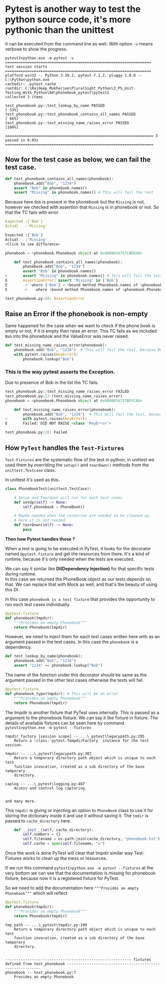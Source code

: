 # Pytest is another way to test the python source code, it's more pythonic than the unittest

It can be executed from the command line as well. With option `-v` means verbose to show
the progress.

```text
pytest1>python.exe -m pytest -v
================================================================== test session starts ================================================================== 
platform win32 -- Python 3.10.2, pytest-7.1.2, pluggy-1.0.0 -- C:\Python\python.exe
cachedir: .pytest_cache
rootdir: C:\Rajdeep_Mukherjee\PluralSight_Python\3_PS_Unit-Testing_With_Python\04\phonebook_pytest\pytest1
collected 3 items                                                                                                                                         

test_phonebook.py::test_lookup_by_name PASSED                                                                                                      [ 33%] 
test_phonebook.py::test_phonebook_contains_all_names PASSED                                                                                        [ 66%] 
test_phonebook.py::test_missing_name_raises_error PASSED                                                                                           [100%] 

=================================================================== 3 passed in 0.03s =================================================================== 
```

## Now for the test case as below, we can fail the test case.

```python
def test_phonebook_contains_all_names(phonebook):
    phonebook.add("Bob", "1234")
    assert "Bob" in phonebook.names()
    assert "Missing" in phonebook.names() # This will fail the test
```
Because here `Bob` is present in the phonebook but the `Missing` is not, however we checked with assertion
that `Missing` is in phonebook or not. So that the TC fails with error 

```yaml
Expected :{'Bob'}
Actual   :'Missing'
```

```python
Expected :{'Bob'}
Actual   :'Missing'
<Click to see difference>

phonebook = <phonebook.Phonebook object at 0x0000016757C0DED0>

    def test_phonebook_contains_all_names(phonebook):
        phonebook.add("Bob", "1234")
        assert "Bob" in phonebook.names()
>       assert "Missing" in phonebook.names() # This will fail the test
E       AssertionError: assert 'Missing' in {'Bob'}
E        +  where {'Bob'} = <bound method Phonebook.names of <phonebook.Phonebook object at 0x0000016757C0DED0>>()
E        +    where <bound method Phonebook.names of <phonebook.Phonebook object at 0x0000016757C0DED0>> = <phonebook.Phonebook object at 0x0000016757C0DED0>.names

test_phonebook.py:20: AssertionError
```

## Raise an Error if the phonebook is non-empty

Same happened for the case when we want to check if the phone book is empty or not, if it is empty 
then raise an error. This TC fails as we included `Bob` into the phonebook and the ValueError was never
raised. 

```python
def test_missing_name_raises_error(phonebook):
    phonebook.add("Bob", "1234")  # This will fail the test, because Bob is actually present
    with pytest.raises(KeyError):
        phonebook.lookup("Bob")
```

### **This is the way pytest asserts the Exception.** 

Due to presence of Bob in the list the TC fails. 

```python
test_phonebook.py::test_missing_name_raises_error FAILED                 [100%]
test_phonebook.py:23 (test_missing_name_raises_error)
phonebook = <phonebook.Phonebook object at 0x0000016757BFFCA0>

    def test_missing_name_raises_error(phonebook):
        phonebook.add("Bob", "1234")  # This will fail the test, because Bob is actually present
>       with pytest.raises(KeyError):
E       Failed: DID NOT RAISE <class 'KeyError'>

test_phonebook.py:26: Failed
```

## How `PyTest` handles the `Test-Fixtures`

`Test-Fixtures` are the systematic flow of the test in python, in unittest we used them by overriding the 
`setup()` and `teardown()` methods from the `unittest.Testcase` class. 

In unittest it's used as this. 

```python
class PhoneBookTest(unittest.TestCase):

    # Setup and Teardown will run for each test cases
    def setUp(self) -> None:
        self.phonebook = PhoneBook()

    # Maybe needed when the resources are needed to be cleaned up,
    # here it is not needed.
    def tearDown(self) -> None:
        pass
```

**Then how Pytest handles those ?**

When a test is going to be executed in PyTest, it looks for the decorator named `@pytest.fixture` and get
the resources from there. It's a kind of runtime, because it's only needed when the tests are executed. 

We can say it similar like **DI(Dependency Injection)** for that specific tests during runtime.  
In this case we returned the PhoneBook object as our tests depends on that. We can replace that with Mock
as well, and that's the beauty of using this DI. 

In this case `phonebook is a test fixture` that provides the opportunity to run each test cases individually.

```python
@pytest.fixture
def phonebook(tmpdir):
    """Provides an empty Phonebook"""
    return Phonebook(tmpdir)
```

However, we need to inject them for each test cases written here with as an argument passed in the test 
cases. In this case the `phonebook` is a dependency. 

```python
def test_lookup_by_name(phonebook):
    phonebook.add("Bob", "1234")
    assert "1234" == phonebook.lookup("Bob")
```

The name of the function under this decorator should be same as the argument passed in the other test cases
otherwise the tests will fail. 

```python
@pytest.fixture
def phonebook_typo(tmpdir): # This will be an error
    """Provides an empty Phonebook"""
    return Phonebook(tmpdir)
```

The tmpdir is another fixture that PyTest uses internally. This is passed as a argument to the phonebook
fixture. We can say it like fixture in fixture. The details of available fixtures can be seen here by 
command `pytest1>python.exe -m pytest --fixtures`

```text
tmpdir_factory [session scope] -- ...\_pytest\legacypath.py:295
    Return a :class:`pytest.TempdirFactory` instance for the test session.

tmpdir -- ...\_pytest\legacypath.py:302
    Return a temporary directory path object which is unique to each test
    function invocation, created as a sub directory of the base temporary
    directory.

caplog -- ...\_pytest\logging.py:487
    Access and control log capturing.


and many more. 
```

This `tmpdir` is giving or injecting an option to `PhoneBook` class to use it for storing the dictionary
inside it and use it without saving it. The `tmdir` is passed to `cache_directory` here.  

```python
    def __init__(self, cache_directory):
        self.numbers = {}
        self.filename = os.path.join(cache_directory, "phonebook.txt")
        self.cache = open(self.filename, "w")
```

Once the work is done PyTest will clear that tmpdir similar way Test-Fixtures works to clean up the mess
or resources.

If we run this command `pytest1>python.exe -m pytest --fixtures` at the very bottom we can see that the 
documentation is missing for phonebook fixture, because now it is a registered fixture for PyTest. 

So we need to add the documentation here `"""Provides an empty Phonebook"""` which will reflect 

```python
@pytest.fixture
def phonebook(tmpdir):
    """Provides an empty Phonebook"""
    return Phonebook(tmpdir)
```

```text
tmp_path -- ...\_pytest\tmpdir.py:199
    Return a temporary directory path object which is unique to each test
    function invocation, created as a sub directory of the base temporary
    directory.


--------------------------------------------------------- fixtures defined from test_phonebook ---------------------------------------------------------- 
phonebook -- test_phonebook.py:7
    Provides an empty Phonebook

```